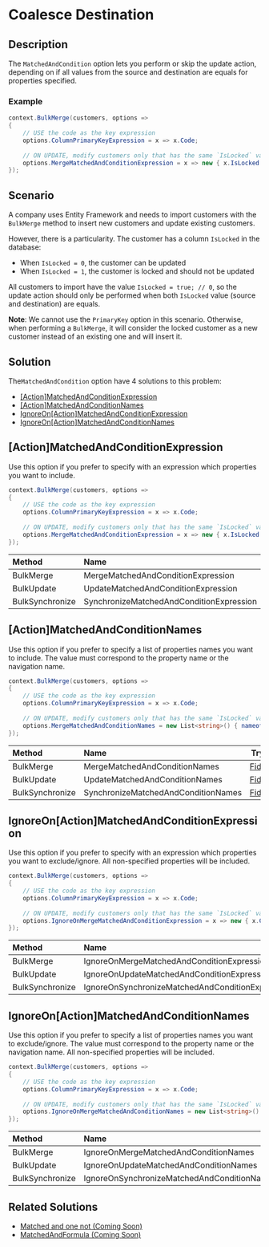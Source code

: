 # Coalesce Destination

## Description

The `MatchedAndCondition` option lets you perform or skip the update action, depending on if all values from the source and destination are equals for properties specified.

### Example

```csharp
context.BulkMerge(customers, options => 
{
	// USE the code as the key expression
	options.ColumnPrimaryKeyExpression = x => x.Code;
	
	// ON UPDATE, modify customers only that has the same `IsLocked` value (always 0 on the source)
	options.MergeMatchedAndConditionExpression = x => new { x.IsLocked };
});
```

## Scenario

A company uses Entity Framework and needs to import customers with the `BulkMerge` method to insert new customers and update existing customers.

However, there is a particularity. The customer has a column `IsLocked` in the database:

- When `IsLocked = 0`, the customer can be updated
- When `IsLocked = 1`, the customer is locked and should not be updated

All customers to import have the value `IsLocked = true; // 0`, so the update action should only be performed when both `IsLocked` value (source and destination) are equals.

**Note**: We cannot use the `PrimaryKey` option in this scenario. Otherwise, when performing a `BulkMerge`, it will consider the locked customer as a new customer instead of an existing one and will insert it.

## Solution

The`MatchedAndCondition` option have 4 solutions to this problem:

- [[Action]MatchedAndConditionExpression](#actionmatchedandconditionexpression)
- [[Action]MatchedAndConditionNames](#actionmatchedandconditionnames)
- [IgnoreOn[Action]MatchedAndConditionExpression](#ignoreonactionmatchedandconditionexpression)
- [IgnoreOn[Action]MatchedAndConditionNames](#ignoreonactionmatchedandconditionnames)

## [Action]MatchedAndConditionExpression

Use this option if you prefer to specify with an expression which properties you want to include.

```csharp
context.BulkMerge(customers, options => 
{
	// USE the code as the key expression
	options.ColumnPrimaryKeyExpression = x => x.Code;
	
	// ON UPDATE, modify customers only that has the same `IsLocked` value (always 0 on the source)
	options.MergeMatchedAndConditionExpression = x => new { x.IsLocked };
});
```

| Method 		  | Name                                     | Try it |
|:----------------|:-----------------------------------------|--------|
| BulkMerge 	  | MergeMatchedAndConditionExpression 		 | [Fiddle](https://dotnetfiddle.net/uci5RT) |
| BulkUpdate 	  | UpdateMatchedAndConditionExpression  	 | [Fiddle](https://dotnetfiddle.net/NUwq90) |
| BulkSynchronize | SynchronizeMatchedAndConditionExpression | [Fiddle](https://dotnetfiddle.net/yFY5tG) |

## [Action]MatchedAndConditionNames

Use this option if you prefer to specify a list of properties names you want to include. The value must correspond to the property name or the navigation name.

```csharp
context.BulkMerge(customers, options => 
{
	// USE the code as the key expression
	options.ColumnPrimaryKeyExpression = x => x.Code;
	
	// ON UPDATE, modify customers only that has the same `IsLocked` value (always 0 on the source)
	options.MergeMatchedAndConditionNames = new List<string>() { nameof(Customer.IsLocked) };
});
```

| Method 		  | Name                                       		 | Try it |
|:----------------|:-------------------------------------------------|--------|
| BulkMerge 	  | MergeMatchedAndConditionNames		 		 	 | [Fiddle](https://dotnetfiddle.net/U7t1PU) |
| BulkUpdate 	  | UpdateMatchedAndConditionNames  		 		 | [Fiddle](https://dotnetfiddle.net/ulHCGM) |
| BulkSynchronize | SynchronizeMatchedAndConditionNames	 		 	 | [Fiddle](https://dotnetfiddle.net/KiNuqb) |

## IgnoreOn[Action]MatchedAndConditionExpression

Use this option if you prefer to specify with an expression which properties you want to exclude/ignore. All non-specified properties will be included.

```csharp
context.BulkMerge(customers, options => 
{
	// USE the code as the key expression
	options.ColumnPrimaryKeyExpression = x => x.Code;
	
	// ON UPDATE, modify customers only that has the same `IsLocked` value by excluding all other properties (always 0 on the source)
	options.IgnoreOnMergeMatchedAndConditionExpression = x => new { x.CustomerID, x.Name, x.Description };
});
```

| Method 		  | Name                                       		 | Try it |
|:----------------|:-------------------------------------------------|--------|
| BulkMerge 	  | IgnoreOnMergeMatchedAndConditionExpression 		 | [Fiddle](https://dotnetfiddle.net/67SGs7) |
| BulkUpdate 	  | IgnoreOnUpdateMatchedAndConditionExpression  	 | [Fiddle](https://dotnetfiddle.net/PXlcOi) |
| BulkSynchronize | IgnoreOnSynchronizeMatchedAndConditionExpression | [Fiddle](https://dotnetfiddle.net/Zi6dzI) |

## IgnoreOn[Action]MatchedAndConditionNames

Use this option if you prefer to specify a list of properties names you want to exclude/ignore. The value must correspond to the property name or the navigation name. All non-specified properties will be included.

```csharp
context.BulkMerge(customers, options => 
{
	// USE the code as the key expression
	options.ColumnPrimaryKeyExpression = x => x.Code;
	
	// ON UPDATE, modify customers only that has the same `IsLocked` value by excluding all other properties (always 0 on the source)
	options.IgnoreOnMergeMatchedAndConditionNames = new List<string>() { nameof(Customer.CustomerID), nameof(Customer.Name), nameof(Customer.Description) };
});
```

| Method 		  | Name                                       		 | Try it |
|:----------------|:-------------------------------------------------|--------|
| BulkMerge 	  | IgnoreOnMergeMatchedAndConditionNames 			 | [Fiddle](https://dotnetfiddle.net/WdSS7H) |
| BulkUpdate 	  | IgnoreOnUpdateMatchedAndConditionNames  		 | [Fiddle](https://dotnetfiddle.net/8Y4gis) |
| BulkSynchronize | IgnoreOnSynchronizeMatchedAndConditionNames		 | [Fiddle](https://dotnetfiddle.net/ippun6) |


## Related Solutions

- [Matched and one not (Coming Soon)](#coming-soon)
- [MatchedAndFormula (Coming Soon)](#coming-soon)